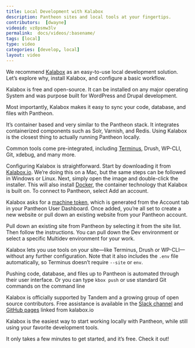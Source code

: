 ```yaml
---
title: Local Development with Kalabox
description: Pantheon sites and local tools at your fingertips.
contributors:  [dwayne]
videoid: vz8psmw3lv
permalink:  docs/videos/:basename/
tags: [local]
type: video
categories: [develop, local]
layout: video
---
```

We recommend [Kalabox](/docs/kalabox) as an easy-to-use local development solution. Let’s explore why, install Kalabox, and configure a basic workflow.

Kalabox is free and open-source. It can be installed on any major operating
System and was purpose built for WordPress and Drupal development.

Most importantly, Kalabox makes it easy to sync your code, database, and files with Pantheon.

It’s container based and very similar to the Pantheon stack. It integrates containerized components such as Solr, Varnish, and Redis. Using Kalabox is the closest thing to actually running Pantheon locally.

Common tools come pre-integrated, including [Terminus](/docs/terminus), Drush, WP-CLI, Git, xdebug, and many more.

Configuring Kalabox is straightforward. Start by downloading it from [Kalabox.io](http://www.kalabox.io/). We’re doing this on a Mac, but the same steps can be followed in Windows or Linux. Next, simply open the image and double-click the installer. This will also install [Docker](https://www.docker.com/), the container technology that Kalabox is built on. To connect to Pantheon, select Add an account.

Kalabox asks for a [machine token](/docs/machine-tokens), which is generated from the Account tab in your Pantheon User Dashboard. Once added, you’re all set to create a new website or pull down an existing website from your Pantheon account.

Pull down an existing site from Pantheon by selecting it from the site list. Then follow the instructions. You can pull down the Dev environment or select a specific Multidev environment for your work.

Kalabox lets you use tools on your site—like Terminus, Drush or WP-CLI—without any further configuration. Note that it also includes the `.env` file automatically, so Terminus doesn’t require `--site` or `env`.

Pushing code, database, and files up to Pantheon is automated through their user interface. Or you can type `kbox push` or use standard Git commands on the command line

Kalabox is officially supported by Tandem and a growing group of open source contributors. Free assistance is available in the [Slack channel](https://slackpass.io/kalabox) and [GitHub pages](https://github.com/kalabox/kalabox/issues) linked from kalabox.io

Kalabox is the easiest way to start working locally with Pantheon, while still using your favorite development tools.

It only takes a few minutes to get started, and it’s free. Check it out!

